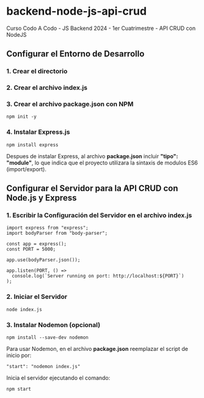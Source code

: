 # backend-node-js-api-crud
Curso Codo A Codo - JS Backend 2024 - 1er Cuatrimestre - API CRUD con NodeJS

## Configurar el Entorno de Desarrollo

### 1. Crear el directorio

### 2. Crear el archivo index.js

### 3. Crear el archivo package.json con NPM
```
npm init -y
```

### 4. Instalar Express.js
```
npm install express
```
Despues de instalar Express, al archivo **package.json** incluir **"tipo": "module"**, lo que indica que el proyecto utilizara la sintaxis de modulos ES6 (import/export).

## Configurar el Servidor para la API CRUD con Node.js y Express

### 1. Escribir la Configuración del Servidor en el archivo index.js
```
import express from "express";
import bodyParser from "body-parser";

const app = express();
const PORT = 5000;

app.use(bodyParser.json());

app.listen(PORT, () =>
  console.log(`Server running on port: http://localhost:${PORT}`)
);
```

### 2. Iniciar el Servidor
```
node index.js
```

### 3. Instalar Nodemon (opcional)
```
npm install --save-dev nodemon
```
Para usar Nodemon, en el archivo **package.json** reemplazar el script de inicio por: 
```
"start": "nodemon index.js"
```
Inicia el servidor ejecutando el comando:
```
npm start
```
